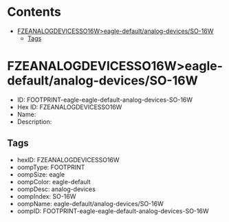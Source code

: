



Contents
========

* [FZEANALOGDEVICESSO16W>eagle-default/analog-devices/SO-16W](#fzeanalogdevicesso16weagle-defaultanalog-devicesso-16w)
	* [Tags](#tags)

# FZEANALOGDEVICESSO16W>eagle-default/analog-devices/SO-16W

- ID: FOOTPRINT-eagle-eagle-default-analog-devices-SO-16W
- Hex ID: FZEANALOGDEVICESSO16W
- Name: 
- Description: 

## Tags

- hexID: FZEANALOGDEVICESSO16W
- oompType: FOOTPRINT
- oompSize: eagle
- oompColor: eagle-default
- oompDesc: analog-devices
- oompIndex: SO-16W
- oompName: eagle-default/analog-devices/SO-16W
- oompID: FOOTPRINT-eagle-eagle-default-analog-devices-SO-16W
